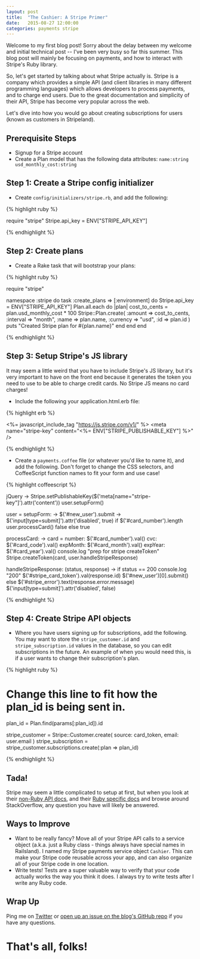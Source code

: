 ```yaml
---
layout: post
title:  "The Cashier: A Stripe Primer"
date:   2015-08-27 12:00:00
categories: payments stripe
---
```


Welcome to my first blog post! Sorry about the delay between my welcome and initial technical post -- I've been very busy so far this summer. This blog post will mainly be focusing on payments, and how to interact with Stripe's Ruby library.

So, let's get started by talking about what Stripe actually is. Stripe
is a company which provides a simple API (and client libraries in many
different programming languages) which allows developers to process
payments, and to charge end users. Due to the great documentation and
simplicity of their API, Stripe has become very popular across the web.

Let's dive into how you would go about creating subscriptions for users
(known as customers in Stripeland).

## Prerequisite Steps
- Signup for a Stripe account
- Create a Plan model that has the following data attributes:
`name:string usd_monthly_cost:string`

## Step 1: Create a Stripe config initializer
- Create `config/initializers/stripe.rb`, and add the following:

{% highlight ruby %}

require "stripe"
Stripe.api_key = ENV["STRIPE_API_KEY"]

{% endhighlight %}

## Step 2: Create plans
- Create a Rake task that will bootstrap your plans:

{% highlight ruby %}

require "stripe"

namespace :stripe do
  task :create_plans => [:environment] do
    Stripe.api_key = ENV["STRIPE_API_KEY"]
    Plan.all.each do |plan|
      cost_to_cents = plan.usd_monthly_cost * 100
      Stripe::Plan.create(
        :amount => cost_to_cents,
        :interval => "month",
        :name => plan.name,
        :currency => "usd",
        :id => plan.id
      )
      puts "Created Stripe plan for #{plan.name}"
    end
  end
end

{% endhighlight %}

## Step 3: Setup Stripe's JS library

It may seem a little weird that you have to include Stripe's JS library,
but it's very important to have on the front end because it generates
the token you need to use to be able to charge credit cards. No Stripe
JS means no card charges!

- Include the following your application.html.erb file:

{% highlight erb %}

<%= javascript_include_tag "https://js.stripe.com/v1/" %>
<meta name="stripe-key" content="<%= ENV["STRIPE_PUBLISHABLE_KEY"] %>" />

{% endhighlight %}

- Create a `payments.coffee` file (or whatever you'd like to name it), and add the
following. Don't forget to change the CSS selectors, and CoffeeScript
function names to fit your form and use case!

{% highlight coffeescript %}

jQuery ->
  Stripe.setPublishableKey($('meta[name="stripe-key"]').attr('content'))
  user.setupForm()

user =
  setupForm: ->
    $('#new_user').submit ->
      $('input[type=submit]').attr('disabled', true)
      if $('#card_number').length
        user.processCard()
        false
      else
        true

  processCard: ->
    card =
      number: $('#card_number').val()
      cvc: $('#card_code').val()
      expMonth: $('#card_month').val()
      expYear: $('#card_year').val()
    console.log "prep for stripe createToken"
    Stripe.createToken(card, user.handleStripeResponse)

  handleStripeResponse: (status, response) ->
    if status == 200
      console.log "200"
      $('#stripe_card_token').val(response.id)
      $('#new_user')[0].submit()
    else
      $('#stripe_error').text(response.error.message)
      $('input[type=submit]').attr('disabled', false)

{% endhighlight %}

## Step 4: Create Stripe API objects

- Where you have users signing up for subscriptions, add the following.
You may want to store the `stripe_customer.id` and
`stripe_subscription.id` values in the database, so you can edit
subscriptions in the future. An example of when you would need this, is
if a user wants to change their subscription's plan.

{% highlight ruby %}

# Change this line to fit how the plan_id is being sent in.
plan_id = Plan.find(params[:plan_id]).id

stripe_customer = Stripe::Customer.create(
  source: card_token,
  email: user.email
)
stripe_subscription = stripe_customer.subscriptions.create(:plan => plan_id)

{% endhighlight %}

## Tada!

Stripe may seem a little complicated to setup at first, but when you
look at their [non-Ruby API docs](http://stripe.com/docs), and their [Ruby specific docs](http://stripe.com/docs/api/ruby) and browse around StackOverflow, any question
you have will likely be answered.

## Ways to Improve

- Want to be really fancy? Move all of your Stripe API calls to a service
object (a.k.a. just a Ruby class - things always have special names in Railsland). I named my Stripe payments service object `Cashier`. This can make your Stripe code reusable across
your app, and can also organize all of your Stripe code in one location.
- Write tests! Tests are a super valuable way to verify that your code
actually works the way you think it does. I always try to write tests
after I write any Ruby code.

## Wrap Up

Ping me on [Twitter](https://twitter.com/applerebel)
or [open up an issue on the blog's GitHub
repo](https://github.com/maclover7/sparklingcode.co/issues/new) if you
have any questions.

# That's all, folks!
